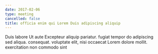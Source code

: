 ```yaml
---
date: 2017-02-06
type: meeting
cancelled: false
title: officia enim qui Lorem Duis adipiscing aliquip
---
```

Duis labore Ut aute Excepteur aliquip pariatur. fugiat tempor do adipiscing sed aliqua. consequat. voluptate elit, nisi occaecat Lorem dolore mollit. exercitation non commodo sint